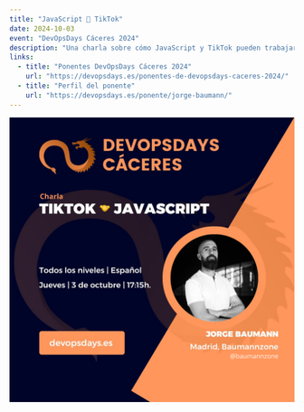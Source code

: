 ```yaml
---
title: "JavaScript 🤝 TikTok"
date: 2024-10-03
event: "DevOpsDays Cáceres 2024"
description: "Una charla sobre cómo JavaScript y TikTok pueden trabajar juntos para crear experiencias únicas"
links:
  - title: "Ponentes DevOpsDays Cáceres 2024"
    url: "https://devopsdays.es/ponentes-de-devopsdays-caceres-2024/"
  - title: "Perfil del ponente"
    url: "https://devopsdays.es/ponente/jorge-baumann/"
---
```


![JavaScript 🤝 TikTok - DevOpsDays Cáceres](../../assets/talks/javascript-tiktok-devopsdays.png)
